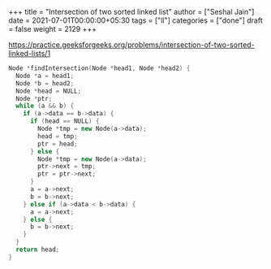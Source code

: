 +++
title = "Intersection of two sorted linked list"
author = ["Seshal Jain"]
date = 2021-07-01T00:00:00+05:30
tags = ["ll"]
categories = ["done"]
draft = false
weight = 2129
+++

<https://practice.geeksforgeeks.org/problems/intersection-of-two-sorted-linked-lists/1>

```cpp
Node *findIntersection(Node *head1, Node *head2) {
  Node *a = head1;
  Node *b = head2;
  Node *head = NULL;
  Node *ptr;
  while (a && b) {
    if (a->data == b->data) {
      if (head == NULL) {
        Node *tmp = new Node(a->data);
        head = tmp;
        ptr = head;
      } else {
        Node *tmp = new Node(a->data);
        ptr->next = tmp;
        ptr = ptr->next;
      }
      a = a->next;
      b = b->next;
    } else if (a->data < b->data) {
      a = a->next;
    } else {
      b = b->next;
    }
  }
  return head;
}
```
